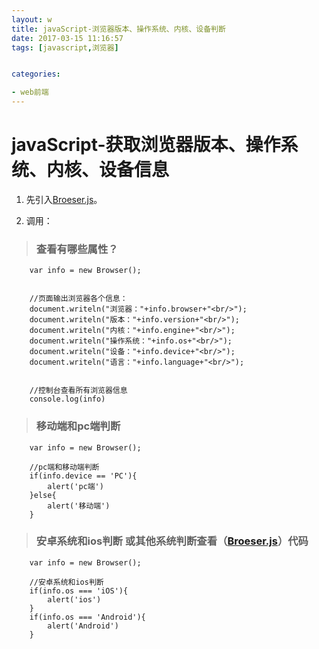 ```yaml
---
layout: w
title: javaScript-浏览器版本、操作系统、内核、设备判断
date: 2017-03-15 11:16:57
tags: [javascript,浏览器]


categories: 

- web前端 
---
```



# javaScript-获取浏览器版本、操作系统、内核、设备信息

1. 先引入[Broeser.js](https://github.com/shiyawei415/myWork/tree/master/demo/%E6%B5%8F%E8%A7%88%E5%99%A8%E6%A3%80%E6%B5%8B)。



2. 调用：

> ### 查看有哪些属性？

```
	var info = new Browser();
	
	
	//页面输出浏览器各个信息：
	document.writeln("浏览器："+info.browser+"<br/>");
	document.writeln("版本："+info.version+"<br/>");
	document.writeln("内核："+info.engine+"<br/>");
	document.writeln("操作系统："+info.os+"<br/>");
	document.writeln("设备："+info.device+"<br/>");
	document.writeln("语言："+info.language+"<br/>");
    
    
    //控制台查看所有浏览器信息
	console.log(info)

```

> ### 移动端和pc端判断

```
	var info = new Browser();
	
	//pc端和移动端判断
	if(info.device == 'PC'){
		alert('pc端')
	}else{
		alert('移动端')
	}

```

> ### 安卓系统和ios判断 或其他系统判断查看（[Broeser.js](https://github.com/shiyawei415/myWork/tree/master/demo/%E6%B5%8F%E8%A7%88%E5%99%A8%E6%A3%80%E6%B5%8B)）代码

```
	var info = new Browser();

	//安卓系统和ios判断
	if(info.os === 'iOS'){
		alert('ios')
	}
	if(info.os === 'Android'){
		alert('Android')
	}
```
